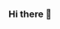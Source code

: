### Hi there 👋

<!-- ## Stats
[![Tina's GitHub stats](https://github-readme-stats.vercel.app/api?username=TinyTechieT&show_icons=true&count_private=true&theme=dracula)](https://github.com/TinyTechieT/)

[![Streak](https://github-readme-streak-stats.herokuapp.com?user=TinyTechieT&theme=dracula&hide_border=true&date_format=M%20j%5B%2C%20Y%5D)](https://github.com/TinyTechieT/) -->
<!--
**TinyTechieT/TinyTechieT** is a ✨ _special_ ✨ repository because its `README.md` (this file) appears on your GitHub profile.

Here are some ideas to get you started:

- 🔭 I’m currently working on ...
- 🌱 I’m currently learning ...
- 👯 I’m looking to collaborate on ...
- 🤔 I’m looking for help with ...
- 💬 Ask me about ...
- 📫 How to reach me: ...
- 😄 Pronouns: ...
- ⚡ Fun fact: ...
-->
